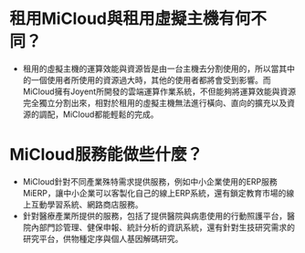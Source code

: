 租用MiCloud與租用虛擬主機有何不同？
===

*  租用的虛擬主機的運算效能與資源皆是由一台主機去分割使用的，所以當其中的一個使用者所使用的資源過大時，其他的使用者都將會受到影響。而MiCloud擁有Joyent所開發的雲端運算作業系統，不但能夠將運算效能與資源完全獨立分割出來，相對於租用的虛擬主機無法進行橫向、直向的擴充以及資源的調配，MiCloud都能輕鬆的完成。

MiCloud服務能做些什麼？
===


*  MiCloud針對不同產業殊特需求提供服務，例如中小企業使用的ERP服務MiERP，讓中小企業可以客製化自己的線上ERP系統，還有鎖定教育市場的線上互動學習系統、網路商店服務。
*  針對醫療產業所提供的服務，包括了提供醫院與病患使用的行動照護平台，醫院內部門診管理、健保申報、統計分析的資訊系統，還有針對生技研究需求的研究平台，供物種定序與個人基因解碼研究。

